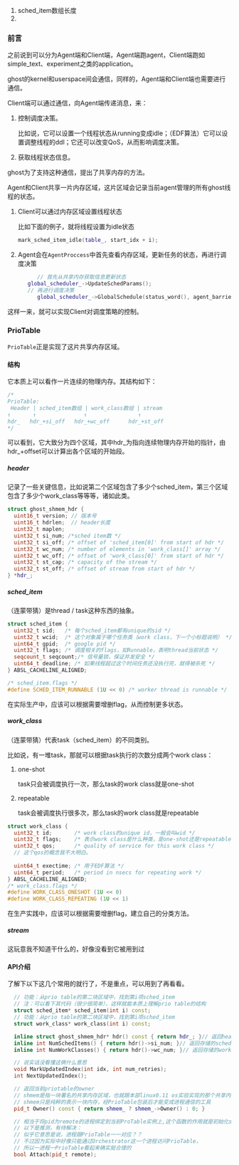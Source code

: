 1. sched_item数组长度
2. 

### 前言

之前说到可以分为Agent端和Client端，Agent端跑agent，Client端跑如simple_text、experiment之类的application。

ghost的kernel和userspace间会通信，同样的，Agent端和Client端也需要进行通信。

Client端可以通过通信，向Agent端传递消息，来：

1. 控制调度决策。

   比如说，它可以设置一个线程状态从running变成idle；（EDF算法）它可以设置调整线程的ddl；它还可以改变QoS，从而影响调度决策。

2. 获取线程状态信息。


ghost为了支持这种通信，提出了共享内存的方法。

Agent和Client共享一片内存区域，这片区域会记录当前agent管理的所有ghost线程的状态。

1. Client可以通过内存区域设置线程状态

   比如下面的例子，就将线程设置为idle状态

   ```c++
   mark_sched_item_idle(table_, start_idx + i);
   ```

2. Agent会在`AgentProccess`中首先查看内存区域，更新任务的状态，再进行调度决策

   ```c++
         // 首先从共享内存获取信息更新状态
   	  global_scheduler_->UpdateSchedParams();
   	  // 再进行调度决策
         global_scheduler_->GlobalSchedule(status_word(), agent_barrier);
   ```

这样一来，就可以实现Client对调度策略的控制。



### PrioTable

`PrioTable`正是实现了这片共享内存区域。

#### 结构

它本质上可以看作一片连续的物理内存。其结构如下：

```c++
/* 
PrioTable:
 Header | sched_item数组 | work_class数组 | stream 
↑	    ↑               ↑                ↑
hdr_   hdr_+si_off   hdr_+wc_off      hdr_+st_off
*/
```

可以看到，它大致分为四个区域，其中hdr\_为指向连续物理内存开始的指针，由hdr\_+offset可以计算出各个区域的开始段。

##### header

记录了一些关键信息，比如说第二个区域包含了多少个sched_item，第三个区域包含了多少个work_class等等等，诸如此类。

```c++
struct ghost_shmem_hdr {
  uint16_t version; // 版本号
  uint16_t hdrlen;  // header长度
  uint32_t maplen;
  uint32_t si_num; /*sched item数 */
  uint32_t si_off; /* offset of 'sched_item[0]' from start of hdr */
  uint32_t wc_num; /* number of elements in 'work_class[]' array */
  uint32_t wc_off; /* offset of 'work_class[0]' from start of hdr */
  uint32_t st_cap; /* capacity of the stream */
  uint32_t st_off; /* offset of stream from start of hdr */
} *hdr_;
```

##### sched_item

（连蒙带猜）是thread / task这种东西的抽象。

```c++
struct sched_item {
  uint32_t sid;   /* 每个sched_item都有unique的sid */
  uint32_t wcid;  /* 这个对象属于哪个任务类（work class，下一个小标题说明） */
  uint64_t gpid;  /* google pid */
  uint32_t flags; /* 调度相关的flags，如Runnable，表明thread当前状态 */
  seqcount_t seqcount;/* 信号量锁，保证并发安全 */
  uint64_t deadline; /* 如果线程超过这个时间任务还没执行完，就得被杀死 */
} ABSL_CACHELINE_ALIGNED;

/* sched_item.flags */
#define SCHED_ITEM_RUNNABLE (1U << 0) /* worker thread is runnable */
```

在实际生产中，应该可以根据需要增删flag，从而控制更多状态。

##### work_class

（连蒙带猜）代表task（sched_item）的不同类别。

比如说，有一堆task，那就可以根据task执行的次数分成两个work class：

1. one-shot

   task只会被调度执行一次，那么task的work class就是one-shot

2. repeatable

   task会被调度执行很多次，那么task的work class就是repeatable

```c++
struct work_class { 
  uint32_t id;       /* work class的unique id，一般会叫wid */
  uint32_t flags;    /* 表示work class是什么种类，是one-shot还是repeatable */
  uint32_t qos;      /* quality of service for this work class */
  // 这个qos的概念我不大明白。
    
  uint64_t exectime; /* 用于EDF算法 */
  uint64_t period;   /* period in nsecs for repeating work */
} ABSL_CACHELINE_ALIGNED;
/* work_class.flags */
#define WORK_CLASS_ONESHOT (1U << 0)
#define WORK_CLASS_REPEATING (1U << 1)
```

在生产实践中，应该可以根据需要增删flag，建立自己的分类方法。

##### stream

这玩意我不知道干什么的，好像没看到它被用到过



#### API介绍

了解下以下这几个常用的就行了，不是重点，可以用到了再看看。

```c++
  // 功能：从prio table的第二块区域中，找到第i项sched_item
  // 注：可以看下其代码（很少很简单），这样就能本质上理解prio table的结构
  struct sched_item* sched_item(int i) const;
  // 功能：从prio table的第二块区域中，找到第i项sched_item
  struct work_class* work_class(int i) const;

  inline struct ghost_shmem_hdr* hdr() const { return hdr_; }// 返回header
  inline int NumSchedItems() { return hdr()->si_num; }// 返回存储的sched item数
  inline int NumWorkClasses() { return hdr()->wc_num; }// 返回存储的work class数

  // 说实话没看懂这俩什么意思
  void MarkUpdatedIndex(int idx, int num_retries);
  int NextUpdatedIndex();

  // 返回当前priotable的owner
  // shmem是指一块署名的共享内存区域，也就跟本部linux0.11 os实验实现的那个共享内存是同一个东西
  // shmem只是纯粹的表示一块内存，经PrioTable包装后才能变成进程通信的工具
  pid_t Owner() const { return shmem_ ? shmem_->Owner() : 0; }

  // 相当于将pid为remote的进程绑定到当前ProTable实例上,这个函数的作用就是初始化shmem。
  // 以下是推测，有待解决：
  // 似乎它意思是说，进程跟PrioTable一一对应？？
  // 不过因为实际中好像只能通过Orchestrator这一个进程访问PrioTable，
  // 所以一进程一PrioTable看起来确实挺合理的
  bool Attach(pid_t remote);
```

